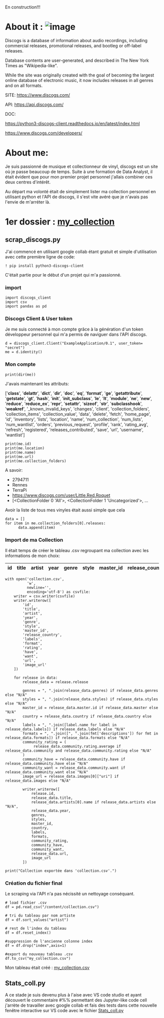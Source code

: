 En construction!!!



# About it :  ![image](https://upload.wikimedia.org/wikipedia/commons/thumb/f/fe/Discogs-logo-billboard-1548-1092x722.jpg/320px-Discogs-logo-billboard-1548-1092x722.jpg)
Discogs is a database of information about audio recordings, including commercial releases, promotional releases, and bootleg or off-label releases.

Database contents are user-generated, and described in The New York Times as "Wikipedia-like".

While the site was originally created with the goal of becoming the largest online database of electronic music, it now includes releases in all genres and on all formats.

SITE: https://www.discogs.com/

API: https://api.discogs.com/

DOC:

https://python3-discogs-client.readthedocs.io/en/latest/index.html

https://www.discogs.com/developers/

# About me:

Je suis passionné de musique et collectionneur de vinyl, discogs est un site où je passe beaucoup de temps. Suite à une formation de Data Analyst, il était évident que pour mon premier projet personnel j'allais combiner ces deux centres d'intérêt.

Au départ ma volonté était de simplement lister ma collection personnel en utilisant python et l'API de discogs, il s'est vite avéré que je n'avais pas l'envie de m'arréter là.


# 1er dossier : [my_collection](https://github.com/Ben-TerraPi/Discogs/tree/main/my_collection) 

## scrap_discogs.py

J'ai commencé en utilisant google collab étant gratuit et simple d'utilisation avec cette première ligne de code:

`! pip install python3-discogs-client`

C'était partie pour le début d'un projet qui m'a passionné.

### import

```
import discogs_client
import csv
import pandas as pd 
```

### Discogs Client & User token

Je me suis connecté à mon compte grâce à la génération d'un token développeur personnel qui m'a permis de naviguer dans l'API discogs.

```
d = discogs_client.Client("ExampleApplication/0.1", user_token= "secret")
me = d.identity()
```

### Mon compte

```
print(dir(me))
```

J'avais maintenant les attributs:

['__class__', '__delattr__', '__dict__', '__dir__', '__doc__', '__eq__', '__format__', '__ge__', '__getattribute__', '__getstate__', '__gt__', '__hash__', '__init__', '__init_subclass__', '__le__', '__lt__', '__module__', '__ne__', '__new__', '__reduce__', '__reduce_ex__', '__repr__', '__setattr__', '__sizeof__', '__str__', '__subclasshook__', '__weakref__', '_known_invalid_keys', 'changes', 'client', 'collection_folders', 'collection_items', 'collection_value', 'data', 'delete', 'fetch', 'home_page', 'id', 'inventory', 'lists', 'location', 'name', 'num_collection', 'num_lists', 'num_wantlist', 'orders', 'previous_request', 'profile', 'rank', 'rating_avg', 'refresh', 'registered', 'releases_contributed', 'save', 'url', 'username', 'wantlist']

```
print(me.id)
print(me.location)
print(me.name)
print(me.url)
print(me.collection_folders)
```
A savoir:

* 2794711
* Rennes
* TerraPi
* https://www.discogs.com/user/Little.Red.Roquet
* [<CollectionFolder 0 'All'>, <CollectionFolder 1 'Uncategorized'>, ...

Avoir la liste de tous mes vinyles était aussi simple que cela

```
data = []
for item in me.collection_folders[0].releases:
      data.append(item)
```
### Import de ma Collection

Il était temps de créer le tableau .csv regroupant ma collection avec les informations de mon choix:

| id  | title | artist | year | genre | style | master_id | release_country | labels | format | rating | have | want | url | image_url |
|-----|-------|--------|------|-------|-------|-----------|-----------------|--------|--------|--------|------|------|-----|-----------|

```
with open('collection.csv',
          'w',
          newline='',
          encoding='utf-8') as csvfile:
    writer = csv.writer(csvfile)
    writer.writerow([
        'id',
        'title',
        'artist',
        'year',
        'genre',
        'style',
        'master_id',
        'release_country',
        'labels',
        'format',
        'rating',
        'have',
        'want',
        'url',
        'image_url'
    ])

    for release in data:
        release_data = release.release

        genres = ", ".join(release_data.genres) if release_data.genres else "N/A"
        styles = ", ".join(release_data.styles) if release_data.styles else "N/A"
        master_id = release_data.master.id if release_data.master else "N/A"
        country = release_data.country if release_data.country else "N/A"
        labels = ", ".join([label.name for label in release_data.labels]) if release_data.labels else "N/A"
        formats = ", ".join([", ".join(fmt['descriptions']) for fmt in release_data.formats]) if release_data.formats else "N/A"
        community_rating = (
             release_data.community.rating.average if release_data.community and release_data.community.rating else "N/A"
        )
        community_have = release_data.community.have if release_data.community.have else "N/A"
        community_want = release_data.community.want if release_data.community.want else "N/A"
        image_url = release_data.images[0]["uri"] if release_data.images else "N/A"

        writer.writerow([
            release.id,
            release_data.title,
            release_data.artists[0].name if release_data.artists else "N/A",
            release_data.year,
            genres,
            styles,
            master_id,
            country,
            labels,
            formats,
            community_rating,
            community_have,
            community_want,
            release_data.url,
            image_url
        ])

print("Collection exportée dans 'collection.csv'.")
```
### Création du fichier final

Le scraping via l'API n'a pas nécissité un nettoyage conséquant. 

```
# load fichier .csv
df = pd.read_csv("/content/collection.csv")

# tri du tableau par nom artiste
df = df.sort_values("artist")

# rest de l'index du tableau
df = df.reset_index()

#suppression de l'ancienne colonne index
df = df.drop("index",axis=1)

#export du nouveau tableau .csv
df.to_csv("my_collection.csv")
```
Mon tableau était créé : [my_collection.csv](https://github.com/Ben-TerraPi/Discogs/blob/main/my_collection.csv)


## Stats_coll.py

A ce stade je suis devenu plus à l'aise avec VS code studio et ayant découvert le commentaire #%% permettant des Jupyter-like code cell j'arrète de travailler avec google collab et fais des tests dans cette nouvelle fenêtre interactive sur VS code avec le fichier [Stats_coll.py](https://github.com/Ben-TerraPi/Discogs/blob/main/my_collection/Stats_coll.py) 
